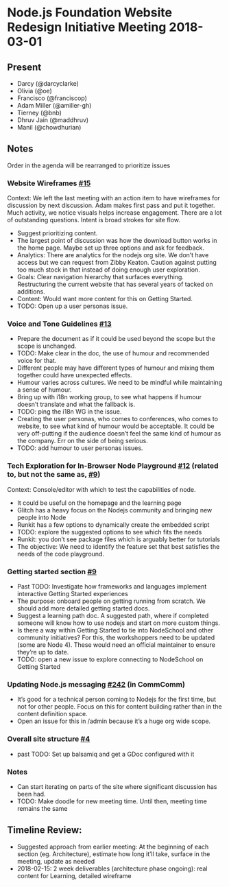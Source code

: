 # Node.js Foundation Website Redesign Initiative Meeting 2018-03-01

## Present
- Darcy (@darcyclarke)
- Olivia (@oe)
- Francisco (@franciscop)
- Adam Miller (@amiller-gh)
- Tierney (@bnb)
- Dhruv Jain (@maddhruv)
- Manil (@chowdhurian)

## Notes
Order in the agenda will be rearranged to prioritize issues

### Website Wireframes [#15](https://github.com/nodejs/website-redesign/issues/15)
Context: We left the last meeting with an action item to have wireframes for discussion by next discussion. Adam makes first pass and put it together. Much activity, we notice visuals helps increase engagement. There are a lot of outstanding questions. Intent is broad strokes for site flow.
* Suggest prioritizing content.
* The largest point of discussion was how the download button works in the home page. Maybe set up three options and ask for feedback.
* Analytics: There are analytics for the nodejs org site. We don’t have access but we can request from Zibby Keaton. Caution against putting too much stock in that instead of doing enough user exploration.
* Goals: Clear navigation hierarchy that surfaces everything. Restructuring the current website that has several years of tacked on additions.
* Content: Would want more content for this on Getting Started.
* TODO: Open up a user personas issue.

### Voice and Tone Guidelines [#13](https://github.com/nodejs/website-redesign/issues/13)
* Prepare the document as if it could be used beyond the scope but the scope is unchanged.
* TODO: Make clear in the doc, the use of humour and recommended voice for that.
* Different people may have different types of humour and mixing them together could have unexpected effects.
* Humour varies across cultures. We need to be mindful while maintaining a sense of humour.
* Bring up with i18n working group, to see what happens if humour doesn’t translate and what the fallback is.
* TODO: ping the i18n WG in the issue.
* Creating the user personas, who comes to conferences, who comes to website, to see what kind of humour would be acceptable. It could be very off-putting if the audience doesn’t feel the same kind of humour as the company. Err on the side of being serious.
* TODO: add humour to user personas issues.

### Tech Exploration for In-Browser Node Playground [#12](https://github.com/nodejs/website-redesign/issues/12) (related to, but not the same as, [#9](https://github.com/nodejs/website-redesign/issues/9))
Context: Console/editor with which to test the capabilities of node.
* It could be useful on the homepage and the learning page
* Glitch has a heavy focus on the Nodejs community and bringing new people into Node
* Runkit has a few options to dynamically create the embedded script
* TODO: explore the suggested options to see which fits the needs
* Runkit: you don’t see package files which is arguably better for tutorials
* The objective: We need to identify the feature set that best satisfies the needs of the code playground.

### Getting started section [#9](https://github.com/nodejs/website-redesign/issues/9)
* Past TODO: Investigate how frameworks and languages implement interactive Getting Started experiences
* The purpose: onboard people on getting running from scratch. We should add more detailed getting started docs.
* Suggest a learning path doc. A suggested path, where if completed someone will know how to use nodejs and start on more custom things.
* Is there a way within Getting Started to tie into NodeSchool and other community initiatives? For this, the workshoppers need to be updated (some are Node 4). These would need an official maintainer to ensure they’re up to date.
* TODO: open a new issue to explore connecting to NodeSchool on Getting Started

### Updating Node.js messaging [#242](https://github.com/nodejs/community-committee/issues/242) (in CommComm)
* It’s good for a technical person coming to Nodejs for the first time, but not for other people. Focus on this for content building rather than in the content definition space.
* Open an issue for this in /admin because it’s a huge org wide scope.

### Overall site structure [#4](https://github.com/nodejs/website-redesign/issues/4)
* past TODO: Set up balsamiq and get a GDoc configured with it

### Notes
* Can start iterating on parts of the site where significant discussion has been had.
* TODO: Make doodle for new meeting time. Until then, meeting time remains the same

## Timeline Review:
* Suggested approach from earlier meeting: At the beginning of each section (eg. Architecture), estimate how long it’ll take, surface in the meeting, update as needed
* 2018-02-15: 2 week deliverables (architecture phase ongoing): real content for Learning, detailed wireframe
